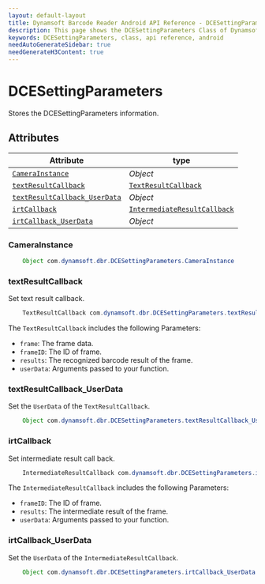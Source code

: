 ```yaml
---
layout: default-layout
title: Dynamsoft Barcode Reader Android API Reference - DCESettingParameters Class
description: This page shows the DCESettingParameters Class of Dynamsoft Barcode Reader for Android SDK.
keywords: DCESettingParameters, class, api reference, android
needAutoGenerateSidebar: true
needGenerateH3Content: true
---
```


# DCESettingParameters

Stores the DCESettingParameters information.

## Attributes

| Attribute | type |
|-----------|------|
| [`CameraInstance`](#camerainstance) | *Object* |
| [`textResultCallback`](#textresultcallback) | [`TextResultCallback`]({{site.android_api}}interface.html#textresultcallback) |
| [`textResultCallback_UserData`](#textresultcallback_userdata) | *Object* |
| [`irtCallback`](#irtcallback) | [`IntermediateResultCallback`]({{site.android_api}}interface.html#intermediateresultcallback) |
| [`irtCallback_UserData`](#irtcallback_userdata) | *Object* |

### CameraInstance

```java
    Object com.dynamsoft.dbr.DCESettingParameters.CameraInstance
```

### textResultCallback

Set text result callback.

```java
    TextResultCallback com.dynamsoft.dbr.DCESettingParameters.textResultCallback
```

The `TextResultCallback` includes the following Parameters:

- `frame`: The frame data.
- `frameID`: The ID of frame.
- `results`: The recognized barcode result of the frame.
- `userData`: Arguments passed to your function.

### textResultCallback_UserData

Set the `UserData` of the `TextResultCallback`.

```java
    Object com.dynamsoft.dbr.DCESettingParameters.textResultCallback_UserData
```

### irtCallback

Set intermediate result call back.

```java
    IntermediateResultCallback com.dynamsoft.dbr.DCESettingParameters.irtCallback
```

The `IntermediateResultCallback` includes the following Parameters:

- `frameID`: The ID of frame.
- `results`: The intermediate result of the frame.
- `userData`: Arguments passed to your function.

### irtCallback_UserData

Set the `UserData` of the `IntermediateResultCallback`.

```java
    Object com.dynamsoft.dbr.DCESettingParameters.irtCallback_UserData
```
